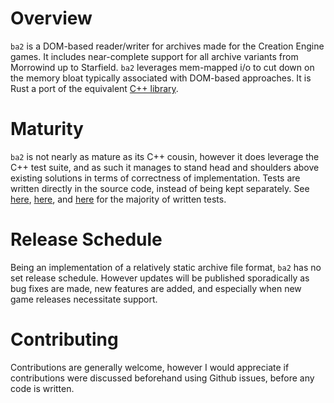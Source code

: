 # Overview

`ba2` is a DOM-based reader/writer for archives made for the Creation Engine games. It includes near-complete support for all archive variants from Morrowind up to Starfield. `ba2` leverages mem-mapped i/o to cut down on the memory bloat typically associated with DOM-based approaches. It is Rust a port of the equivalent [C++ library](https://github.com/Ryan-rsm-McKenzie/bsa).

# Maturity

`ba2` is not nearly as mature as its C++ cousin, however it does leverage the C++ test suite, and as such it manages to stand head and shoulders above existing solutions in terms of correctness of implementation. Tests are written directly in the source code, instead of being kept separately. See [here](https://github.com/Ryan-rsm-McKenzie/bsa-rs/blob/51521859898fc67e24c7783a31c35ce66d5b9559/src/tes3/archive.rs#L244), [here](https://github.com/Ryan-rsm-McKenzie/bsa-rs/blob/51521859898fc67e24c7783a31c35ce66d5b9559/src/tes4/archive.rs#L906), and [here](https://github.com/Ryan-rsm-McKenzie/bsa-rs/blob/51521859898fc67e24c7783a31c35ce66d5b9559/src/fo4/archive.rs#L574) for the majority of written tests.

# Release Schedule

Being an implementation of a relatively static archive file format, `ba2` has no set release schedule. However updates will be published sporadically as bug fixes are made, new features are added, and especially when new game releases necessitate support.

# Contributing

Contributions are generally welcome, however I would appreciate if contributions were discussed beforehand using Github issues, before any code is written.
